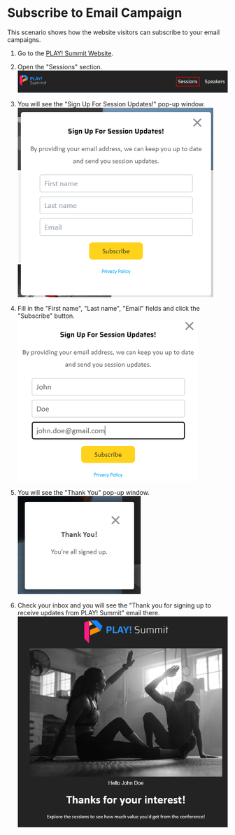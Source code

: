 # Subscribe to Email Campaign

This scenario shows how the website visitors can subscribe to your email campaigns.

1. Go to the [PLAY! Summit Website](https://{{demoName}}-{{demoUid}}-website.vercel.app).
1. Open the "Sessions" section.
![Sessions](./media/sessions.png)

1. You will see the "Sign Up For Session Updates!" pop-up window.
![Sign up](./media/sign-up.png)

1. Fill in the "First name", "Last name", "Email" fields and click the "Subscribe" button.
![Subscribe](./media/subscribe.png)

1. You will see the "Thank You" pop-up window.
![Thank you](./media/thank-you.png)

1. Check your inbox and you will see the "Thank you for signing up to receive updates from PLAY! Summit" email there.
![Email](./media/email.png)
